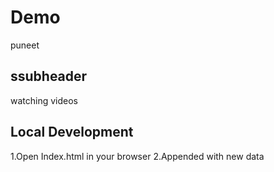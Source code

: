 # Demo
puneet


##  ssubheader

watching videos

## Local Development

1.Open Index.html in your browser
2.Appended with new data


